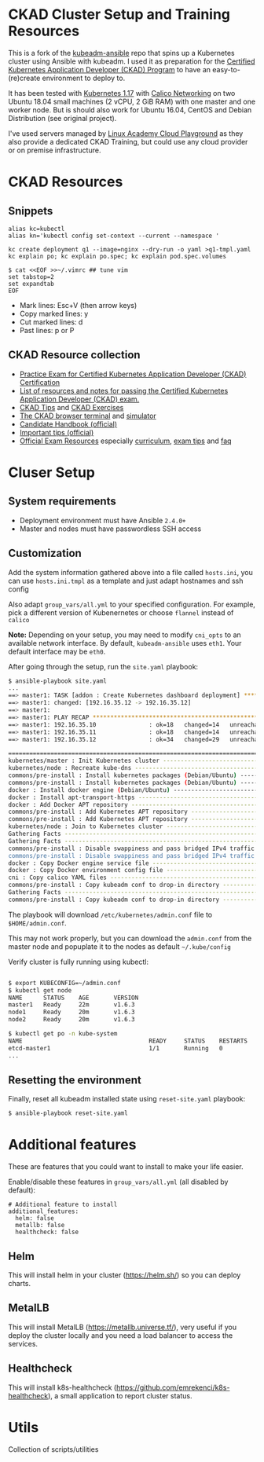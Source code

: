 # CKAD Cluster Setup and Training Resources

This is a fork of the [kubeadm-ansible](https://github.com/kairen/kubeadm-ansible) repo that spins up a Kubernetes cluster using Ansible with kubeadm.
I used it as preparation for the [Certified Kubernetes Application Developer (CKAD) Program](https://www.cncf.io/certification/ckad/) to have an easy-to-(re)create environment to deploy to.

It has been tested with [Kubernetes 1.17](https://kubernetes.io/blog/2019/12/09/kubernetes-1-17-release-announcement/) with [Calico Networking](https://www.projectcalico.org/) on two Ubuntu 18.04 small machines (2 vCPU, 2 GiB RAM) with one master and one worker node.
But is should also work for Ubuntu 16.04, CentOS and Debian Distribution (see original project).
 
 I've used servers managed by [Linux Academy Cloud Playground](https://linuxacademy.com/) as they also provide a dedicated CKAD Training, but could use any cloud provider or on premise infrastructure.

# CKAD Resources

## Snippets

```
alias kc=kubectl
alias kn='kubectl config set-context --current --namespace '

kc create deployment q1 --image=nginx --dry-run -o yaml >q1-tmpl.yaml
kc explain po; kc explain po.spec; kc explain pod.spec.volumes
```
```
$ cat <<EOF >>~/.vimrc ## tune vim
set tabstop=2
set expandtab
EOF
```
* Mark lines: Esc+V (then arrow keys)
* Copy marked lines: y
* Cut marked lines: d
* Past lines: p or P

## CKAD Resource collection

* [Practice Exam for Certified Kubernetes Application Developer (CKAD) Certification](https://matthewpalmer.net/kubernetes-app-developer/articles/ckad-practice-exam.html)
* [List of resources and notes for passing the Certified Kubernetes Application Developer (CKAD) exam.](https://github.com/twajr/ckad-prep-notes)
* [CKAD Tips](https://pnguyen.io/posts/ckad-tips/) and [CKAD Exercises](https://github.com/dgkanatsios/CKAD-exercises)
* [The CKAD browser terminal](https://codeburst.io/the-ckad-browser-terminal-10fab2e8122e) and [simulator](https://killer.sh/)
* [Candidate Handbook (official)](https://training.linuxfoundation.org/wp-content/uploads/2019/04/CKA-CKAD-Candidate-Handbook-v1.18-March-2019.pdf)
* [Important tips (official)](https://training.linuxfoundation.org/wp-content/uploads/2019/05/Important-Tips-CKA-CKAD-4.30.19.pdf)
* [Official Exam Resources](https://www.cncf.io/certification/ckad/) especially [curriculum](https://github.com/cncf/curriculum), [exam tips](https://training.linuxfoundation.org/wp-content/uploads/2020/01/Important-Tips-CKA-CKAD-01.28.2020.pdf) and [faq](https://training.linuxfoundation.org/wp-content/uploads/2020/01/CKA-CKAD-FAQ-01.28.2020.pdf)

# Cluser Setup

## System requirements

  - Deployment environment must have Ansible `2.4.0+`
  - Master and nodes must have passwordless SSH access
  
## Customization

Add the system information gathered above into a file called `hosts.ini`, you can use `hosts.ini.tmpl` as a template and just adapt hostnames and ssh config

Also adapt `group_vars/all.yml` to your specified configuration.
For example, pick a different version of Kubenernetes or choose `flannel` instead of `calico`

**Note:** Depending on your setup, you may need to modify `cni_opts` to an available network interface. By default, `kubeadm-ansible` uses `eth1`. Your default interface may be `eth0`.

After going through the setup, run the `site.yaml` playbook:

```sh
$ ansible-playbook site.yaml
...
==> master1: TASK [addon : Create Kubernetes dashboard deployment] **************************
==> master1: changed: [192.16.35.12 -> 192.16.35.12]
==> master1:
==> master1: PLAY RECAP *********************************************************************
==> master1: 192.16.35.10               : ok=18   changed=14   unreachable=0    failed=0
==> master1: 192.16.35.11               : ok=18   changed=14   unreachable=0    failed=0
==> master1: 192.16.35.12               : ok=34   changed=29   unreachable=0    failed=0

===============================================================================
kubernetes/master : Init Kubernetes cluster -------------------------------------------------------------------------------------------------------------------------------- 51.30s
kubernetes/node : Recreate kube-dns ---------------------------------------------------------------------------------------------------------------------------------------- 21.63s
commons/pre-install : Install kubernetes packages (Debian/Ubuntu) ---------------------------------------------------------------------------------------------------------- 19.56s
commons/pre-install : Install kubernetes packages (Debian/Ubuntu) ---------------------------------------------------------------------------------------------------------- 18.10s
docker : Install docker engine (Debian/Ubuntu) ----------------------------------------------------------------------------------------------------------------------------- 15.32s
docker : Install apt-transport-https --------------------------------------------------------------------------------------------------------------------------------------- 13.02s
docker : Add Docker APT repository ------------------------------------------------------------------------------------------------------------------------------------------ 8.62s
commons/pre-install : Add Kubernetes APT repository ------------------------------------------------------------------------------------------------------------------------- 7.59s
commons/pre-install : Add Kubernetes APT repository ------------------------------------------------------------------------------------------------------------------------- 7.45s
kubernetes/node : Join to Kubernetes cluster -------------------------------------------------------------------------------------------------------------------------------- 6.74s
Gathering Facts ------------------------------------------------------------------------------------------------------------------------------------------------------------- 4.60s
Gathering Facts ------------------------------------------------------------------------------------------------------------------------------------------------------------- 4.29s
commons/pre-install : Disable swappiness and pass bridged IPv4 traffic to iptable's chains ---------------------------------------------------------------------------------- 3.30s
commons/pre-install : Disable swappiness and pass bridged IPv4 traffic to iptable's chains ---------------------------------------------------------------------------------- 3.27s
docker : Copy Docker engine service file ------------------------------------------------------------------------------------------------------------------------------------ 3.12s
docker : Copy Docker environment config file -------------------------------------------------------------------------------------------------------------------------------- 2.64s
cni : Copy calico YAML files ------------------------------------------------------------------------------------------------------------------------------------------------ 2.50s
commons/pre-install : Copy kubeadm conf to drop-in directory ---------------------------------------------------------------------------------------------------------------- 2.49s
Gathering Facts ------------------------------------------------------------------------------------------------------------------------------------------------------------- 2.46s
commons/pre-install : Copy kubeadm conf to drop-in directory ---------------------------------------------------------------------------------------------------------------- 2.42s
```

The playbook will download `/etc/kubernetes/admin.conf` file to `$HOME/admin.conf`.

This may not work properly, but you can download the `admin.conf` from the master node and popuplate it to the nodes as default `~/.kube/config`

Verify cluster is fully running using kubectl:

```sh

$ export KUBECONFIG=~/admin.conf
$ kubectl get node
NAME      STATUS    AGE       VERSION
master1   Ready     22m       v1.6.3
node1     Ready     20m       v1.6.3
node2     Ready     20m       v1.6.3

$ kubectl get po -n kube-system
NAME                                    READY     STATUS    RESTARTS   AGE
etcd-master1                            1/1       Running   0          23m
...
```

## Resetting the environment

Finally, reset all kubeadm installed state using `reset-site.yaml` playbook:

```sh
$ ansible-playbook reset-site.yaml
```

# Additional features
These are features that you could want to install to make your life easier.

Enable/disable these features in `group_vars/all.yml` (all disabled by default):
```
# Additional feature to install
additional_features:
  helm: false
  metallb: false
  healthcheck: false
```

## Helm
This will install helm in your cluster (https://helm.sh/) so you can deploy charts.

## MetalLB
This will install MetalLB (https://metallb.universe.tf/), very useful if you deploy the cluster locally and you need a load balancer to access the services.

## Healthcheck
This will install k8s-healthcheck (https://github.com/emrekenci/k8s-healthcheck), a small application to report cluster status.

# Utils
Collection of scripts/utilities

